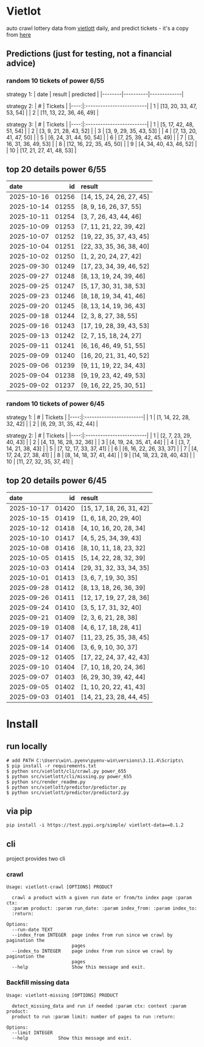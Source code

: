 # Vietlot
auto crawl lottery data from [vietlott](https://vietlott.vn) daily, and predict tickets - it's a copy from [here](https://github.com/vietvudanh/vietlott-data)
## Predictions (just for testing, not a financial advice)
### random 10 tickets of power 6/55

strategy 1:
| date   | result   | predicted   |
|--------|----------|-------------|

strategy 2:
|   # | Tickets                  |
|----:|:-------------------------|
|   1 | [13, 20, 33, 47, 53, 54] |
|   2 | [11, 13, 22, 36, 46, 49] |

strategy 3:
|   # | Tickets                  |
|----:|:-------------------------|
|   1 | [5, 17, 42, 48, 51, 54]  |
|   2 | [3, 9, 21, 28, 43, 52]   |
|   3 | [3, 9, 29, 35, 43, 53]   |
|   4 | [7, 13, 20, 41, 47, 50]  |
|   5 | [6, 24, 31, 44, 50, 54]  |
|   6 | [7, 25, 39, 42, 45, 49]  |
|   7 | [3, 16, 31, 36, 49, 53]  |
|   8 | [12, 16, 22, 35, 45, 50] |
|   9 | [4, 34, 40, 43, 46, 52]  |
|  10 | [17, 21, 27, 41, 48, 53] |

## top 20 details power 6/55
| date       |    id | result                   |
|:-----------|------:|:-------------------------|
| 2025-10-16 | 01256 | [14, 15, 24, 26, 27, 45] |
| 2025-10-14 | 01255 | [8, 9, 16, 26, 37, 55]   |
| 2025-10-11 | 01254 | [3, 7, 26, 43, 44, 46]   |
| 2025-10-09 | 01253 | [7, 11, 21, 22, 39, 42]  |
| 2025-10-07 | 01252 | [19, 22, 35, 37, 43, 45] |
| 2025-10-04 | 01251 | [22, 33, 35, 36, 38, 40] |
| 2025-10-02 | 01250 | [1, 2, 20, 24, 27, 42]   |
| 2025-09-30 | 01249 | [17, 23, 34, 39, 46, 52] |
| 2025-09-27 | 01248 | [8, 13, 19, 24, 39, 46]  |
| 2025-09-25 | 01247 | [5, 17, 30, 31, 38, 53]  |
| 2025-09-23 | 01246 | [8, 18, 19, 34, 41, 46]  |
| 2025-09-20 | 01245 | [8, 13, 14, 19, 36, 43]  |
| 2025-09-18 | 01244 | [2, 3, 8, 27, 38, 55]    |
| 2025-09-16 | 01243 | [17, 19, 28, 39, 43, 53] |
| 2025-09-13 | 01242 | [2, 7, 15, 18, 24, 27]   |
| 2025-09-11 | 01241 | [6, 16, 46, 49, 51, 55]  |
| 2025-09-09 | 01240 | [16, 20, 21, 31, 40, 52] |
| 2025-09-06 | 01239 | [9, 11, 19, 22, 34, 43]  |
| 2025-09-04 | 01238 | [9, 19, 23, 42, 49, 53]  |
| 2025-09-02 | 01237 | [9, 16, 22, 25, 30, 51]  |

### random 10 tickets of power 6/45

strategy 1:
|   # | Tickets                 |
|----:|:------------------------|
|   1 | [1, 14, 22, 28, 32, 42] |
|   2 | [6, 29, 31, 35, 42, 44] |

strategy 2:
|   # | Tickets                  |
|----:|:-------------------------|
|   1 | [2, 7, 23, 29, 40, 43]   |
|   2 | [4, 13, 16, 28, 32, 36]  |
|   3 | [4, 19, 24, 35, 41, 44]  |
|   4 | [3, 7, 14, 21, 38, 43]   |
|   5 | [7, 12, 17, 33, 37, 41]  |
|   6 | [6, 16, 22, 26, 33, 37]  |
|   7 | [4, 17, 24, 27, 38, 41]  |
|   8 | [8, 14, 18, 37, 41, 44]  |
|   9 | [14, 18, 23, 28, 40, 43] |
|  10 | [11, 27, 32, 35, 37, 41] |

## top 20 details power 6/45
| date       |    id | result                   |
|:-----------|------:|:-------------------------|
| 2025-10-17 | 01420 | [15, 17, 18, 26, 31, 42] |
| 2025-10-15 | 01419 | [1, 6, 18, 20, 29, 40]   |
| 2025-10-12 | 01418 | [4, 10, 16, 20, 28, 34]  |
| 2025-10-10 | 01417 | [4, 5, 25, 34, 39, 43]   |
| 2025-10-08 | 01416 | [8, 10, 11, 18, 23, 32]  |
| 2025-10-05 | 01415 | [5, 14, 22, 28, 32, 39]  |
| 2025-10-03 | 01414 | [29, 31, 32, 33, 34, 35] |
| 2025-10-01 | 01413 | [3, 6, 7, 19, 30, 35]    |
| 2025-09-28 | 01412 | [8, 13, 18, 26, 36, 39]  |
| 2025-09-26 | 01411 | [12, 17, 19, 27, 28, 36] |
| 2025-09-24 | 01410 | [3, 5, 17, 31, 32, 40]   |
| 2025-09-21 | 01409 | [2, 3, 6, 21, 28, 38]    |
| 2025-09-19 | 01408 | [4, 6, 17, 18, 28, 41]   |
| 2025-09-17 | 01407 | [11, 23, 25, 35, 38, 45] |
| 2025-09-14 | 01406 | [3, 6, 9, 10, 30, 37]    |
| 2025-09-12 | 01405 | [17, 22, 24, 37, 42, 43] |
| 2025-09-10 | 01404 | [7, 10, 18, 20, 24, 36]  |
| 2025-09-07 | 01403 | [6, 29, 30, 39, 42, 44]  |
| 2025-09-05 | 01402 | [1, 10, 20, 22, 41, 43]  |
| 2025-09-03 | 01401 | [14, 21, 23, 28, 44, 45] |

<!---
stats 6/55 all time - stats.to_markdown(index=False)
stats 6/55 -15d - stats_15d.to_markdown(index=False)
stats 6/55 -30d - stats_30d.to_markdown(index=False)
stats 6/55 -60d - stats_60d.to_markdown(index=False)
stats 6/55 -90d - stats_90d.to_markdown(index=False)
-->

# Install
 
## run locally

```shell
# add PATH C:\Users\win\.pyenv\pyenv-win\versions\3.11.4\Scripts\
$ pip install -r requirements.txt
$ python src/vietlott/cli/crawl.py power_655
$ python src/vietlott/cli/missing.py power_655
$ python src/render_readme.py
$ python src/vietlott/predictor/predictor.py
$ python src/vietlott/predictor/predictor2.py
```
 
## via pip

```shell
pip install -i https://test.pypi.org/simple/ vietlott-data==0.1.2
```

## cli
project provides two cli

### crawl
```shell
Usage: vietlott-crawl [OPTIONS] PRODUCT

  crawl a product with a given run date or from/to index page :param ctx:
  :param product: :param run_date: :param index_from: :param index_to:
  :return:

Options:
  --run-date TEXT
  --index_from INTEGER  page index from run since we crawl by pagination the
                        pages
  --index_to INTEGER    page index from run since we crawl by pagination the
                        pages
  --help                Show this message and exit.
```

### Backfill missing data

```shell
Usage: vietlott-missing [OPTIONS] PRODUCT

  detect_missing_data and run if needed :param ctx: context :param product:
  product to run :param limit: number of pages to run :return:

Options:
  --limit INTEGER
  --help           Show this message and exit.
```

